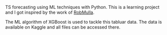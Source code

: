 TS forecasting using ML techniques with Python. This is a learning project and I got inspired by the work of [RobMulla](https://www.kaggle.com/code/robikscube/time-series-forecasting-with-machine-learning-yt/notebook). 

The ML algorithm of XGBoost is used to tackle this tabluar data. The data is available on Kaggle and all files can be accessed there.
